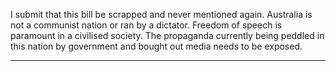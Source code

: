 I submit that this bill be scrapped and never mentioned again. Australia is not a communist nation or ran
by a dictator. Freedom of speech is paramount in a civilised society. The propaganda currently being
peddled in this nation by government and bought out media needs to be exposed.


-----

